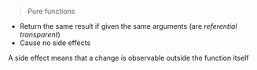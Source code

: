 > Pure functions

* Return the same result if given the same arguments (are *referential transparent*)
* Cause no side effects

A side effect means that a change is observable outside the function itself